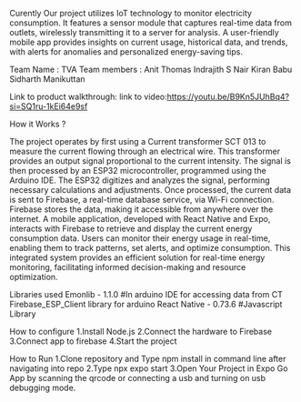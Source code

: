 Curently
Our project utilizes IoT technology to monitor electricity consumption. 
It features a sensor module that captures real-time data from outlets, wirelessly transmitting it to a server for analysis. 
A user-friendly mobile app provides insights on current usage, historical data, and trends, with alerts for anomalies and personalized energy-saving tips.

Team Name : TVA
Team members : 
Anit Thomas
Indrajith S Nair
Kiran Babu
Sidharth Manikuttan

Link to product walkthrough:
link to video:https://youtu.be/B9Kn5JUhBq4?si=SQ1ru-1kEi64e9sf

How it Works ?

The project operates by first using a Current transformer SCT 013 to measure the current flowing through an electrical wire. 
This transformer provides an output signal proportional to the current intensity. The signal is then processed by an ESP32 
microcontroller, programmed using the Arduino IDE. The ESP32 digitizes and analyzes the signal, performing necessary calculations 
and adjustments. Once processed, the current data is sent to Firebase, a real-time database service, via Wi-Fi connection. Firebase 
stores the data, making it accessible from anywhere over the internet. A mobile application, developed with React Native and Expo, 
interacts with Firebase to retrieve and display the current energy consumption data. Users can monitor their energy usage in real-time, 
enabling them to track patterns, set alerts, and optimize consumption. This integrated system provides an efficient solution for 
real-time energy monitoring, facilitating informed decision-making and resource optimization.

Libraries used
Emonlib - 1.1.0 #In arduino IDE for accessing data from CT
Firebase_ESP_Client library for arduino 
React Native - 0.73.6 #Javascript Library

How to configure
1.Install Node.js
2.Connect the hardware to Firebase
3.Connect app to firebase
4.Start the project


How to Run
1.Clone repository and Type npm install in command line after navigating into repo
2.Type npx expo start
3.Open Your Project in Expo Go App by scanning the qrcode or connecting a usb and turning on usb debugging mode.
